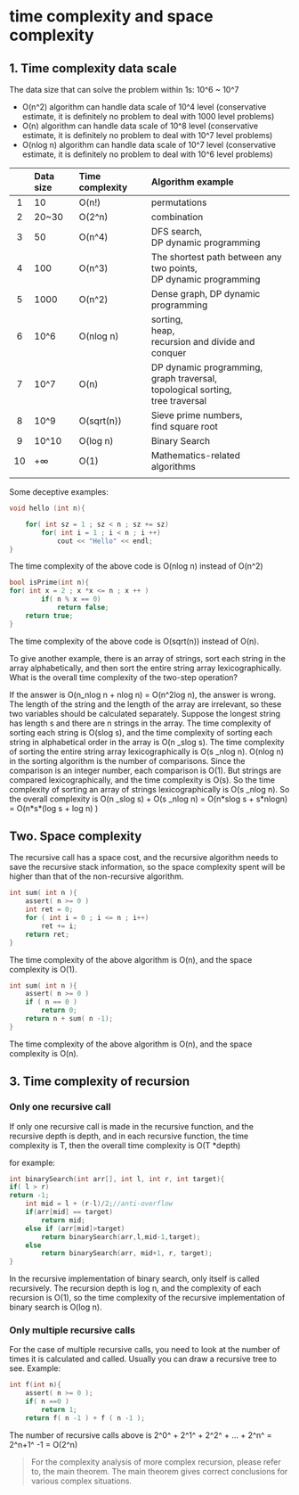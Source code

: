 # time complexity and space complexity

## 1. Time complexity data scale

The data size that can solve the problem within 1s: 10^6 ~ 10^7

-   O(n^2) algorithm can handle data scale of 10^4 level (conservative estimate, it is definitely no problem to deal with 1000 level problems)
-   O(n) algorithm can handle data scale of 10^8 level (conservative estimate, it is definitely no problem to deal with 10^7 level problems)
-   O(nlog n) algorithm can handle data scale of 10^7 level (conservative estimate, it is definitely no problem to deal with 10^6 level problems)

|     | Data size | Time complexity | Algorithm example                                                                        |
|:---:|:----------|:----------------|:-----------------------------------------------------------------------------------------|
|  1  | 10        | O(n!)           | permutations                                                                             |
|  2  | 20~30     | O(2^n)          | combination                                                                              |
|  3  | 50        | O(n^4)          | DFS search,<br/> DP dynamic programming                                                  |
|  4  | 100       | O(n^3)          | The shortest path between any two points,<br/>DP dynamic programming                     |
|  5  | 1000      | O(n^2)          | Dense graph, DP dynamic programming                                                      |
|  6  | 10^6      | O(nlog n)       | sorting,<br/>heap,<br/>recursion and divide and conquer                                  |
|  7  | 10^7      | O(n)            | DP dynamic programming,<br/>graph traversal,<br/>topological sorting,<br/>tree traversal |
|  8  | 10^9      | O(sqrt(n))      | Sieve prime numbers,<br/>find square root                                                |
|  9  | 10^10     | O(log n)        | Binary Search                                                                            |
| 10  | +∞        | O(1)            | Mathematics-related algorithms                                                           |
|     |           |                 |                                                                                          |

Some deceptive examples:

```c
void hello (int n){

    for( int sz = 1 ; sz < n ; sz += sz)
        for( int i = 1 ; i < n ; i ++)
            cout << "Hello" << endl;
}
```

The time complexity of the above code is O(nlog n) instead of O(n^2)

```c
bool isPrime(int n){
for( int x = 2 ; x *x <= n ; x ++ )
        if( n % x == 0)
            return false;
    return true;
}
```

The time complexity of the above code is O(sqrt(n)) instead of O(n).

To give another example, there is an array of strings, sort each string in the array alphabetically, and then sort the entire string array lexicographically. What is the overall time complexity of the two-step operation?

If the answer is O(n_nlog n + nlog n) = O(n^2log n), the answer is wrong. The length of the string and the length of the array are irrelevant, so these two variables should be calculated separately. Suppose the longest string has length s and there are n strings in the array. The time complexity of sorting each string is O(slog s), and the time complexity of sorting each string in alphabetical order in the array is O(n \_slog s).
The time complexity of sorting the entire string array lexicographically is O(s \_nlog n). O(nlog n) in the sorting algorithm is the number of comparisons. Since the comparison is an integer number, each comparison is O(1). But strings are compared lexicographically, and the time complexity is O(s). So the time complexity of sorting an array of strings lexicographically is O(s \_nlog n). So the overall complexity is O(n \_slog s) + O(s \_nlog n) = O(n\*slog s + s\*nlogn) = O(n\*s\*(log s + log n) )

## Two. Space complexity

The recursive call has a space cost, and the recursive algorithm needs to save the recursive stack information, so the space complexity spent will be higher than that of the non-recursive algorithm.

```c
int sum( int n ){
    assert( n >= 0 )
    int ret = 0;
    for ( int i = 0 ; i <= n ; i++)
        ret += i;
    return ret;
}
```

The time complexity of the above algorithm is O(n), and the space complexity is O(1).

```c
int sum( int n ){
    assert( n >= 0 )
    if ( n == 0 )
        return 0;
    return n + sum( n -1);
}
```

The time complexity of the above algorithm is O(n), and the space complexity is O(n).

## 3. Time complexity of recursion

### Only one recursive call

If only one recursive call is made in the recursive function, and the recursive depth is depth, and in each recursive function, the time complexity is T, then the overall time complexity is O(T \*depth)

for example:

```c
int binarySearch(int arr[], int l, int r, int target){
if( l > r)
return -1;
    int mid = l + (r-l)/2;//anti-overflow
    if(arr[mid] == target)
        return mid;
    else if (arr[mid]>target)
        return binarySearch(arr,l,mid-1,target);
    else
        return binarySearch(arr, mid+1, r, target);
}

```

In the recursive implementation of binary search, only itself is called recursively. The recursion depth is log n, and the complexity of each recursion is O(1), so the time complexity of the recursive implementation of binary search is O(log n).

### Only multiple recursive calls

For the case of multiple recursive calls, you need to look at the number of times it is calculated and called. Usually you can draw a recursive tree to see. Example:

```c
int f(int n){
    assert( n >= 0 );
    if( n ==0 )
        return 1;
    return f( n -1 ) + f ( n -1 );

```

The number of recursive calls above is 2^0^ + 2^1^ + 2^2^ + ... + 2^n^ = 2^n+1^ -1 = O(2^n)

> For the complexity analysis of more complex recursion, please refer to, the main theorem. The main theorem gives correct conclusions for various complex situations.
